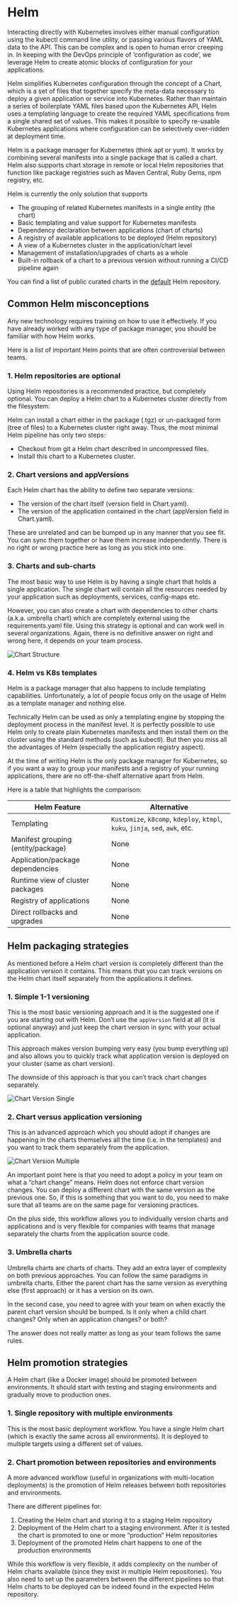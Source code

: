 # Helm

Interacting directly with Kubernetes involves either manual configuration using the kubectl command line utility, or passing various flavors of YAML data to the API. This can be complex and is open to human error creeping in. In keeping with the DevOps principle of ‘configuration as code’, we leverage Helm to create atomic blocks of configuration for your applications.

Helm simplifies Kubernetes configuration through the concept of a Chart, which is a set of files that together specify the meta-data necessary to deploy a given application or service into Kubernetes. Rather than maintain a series of boilerplate YAML files based upon the Kubernetes API, Helm uses a templating language to create the required YAML specifications from a single shared set of values. This makes it possible to specify re-usable Kubernetes applications where configuration can be selectively over-ridden at deployment time.

Helm is a package manager for Kubernetes (think apt or yum). It works by combining several manifests into a single package that is called a chart. Helm also supports chart storage in remote or local Helm repositories that function like package registries such as Maven Central, Ruby Gems, npm registry, etc.

Helm is currently the only solution that supports

- The grouping of related Kubernetes manifests in a single entity (the chart)
- Basic templating and value support for Kubernetes manifests
- Dependency declaration between applications (chart of charts)
- A registry of available applications to be deployed (Helm repository)
- A view of a Kubernetes cluster in the application/chart level
- Management of installation/upgrades of charts as a whole
- Built-in rollback of a chart to a previous version without running a CI/CD pipeline again

You can find a list of public curated charts in the [default](https://github.com/helm/charts/tree/master/stable) Helm repository.

## Common Helm misconceptions

Any new technology requires training on how to use it effectively. If you have already worked with any type of package manager, you should be familiar with how Helm works.

Here is a list of important Helm points that are often controversial between teams.

### 1. Helm repositories are optional

Using Helm repositories is a recommended practice, but completely optional. You can deploy a Helm chart to a Kubernetes cluster directly from the filesystem.

Helm can install a chart either in the package (.tgz) or un-packaged form (tree of files) to a Kubernetes cluster right away. Thus, the most minimal Helm pipeline has only two steps:

- Checkout from git a Helm chart described in uncompressed files.
- Install this chart to a Kubernetes cluster.

### 2. Chart versions and appVersions

Each Helm chart has the ability to define two separate versions:

- The version of the chart itself (version field in Chart.yaml).
- The version of the application contained in the chart (appVersion field in Chart.yaml).

These are unrelated and can be bumped up in any manner that you see fit. You can sync them together or have them increase independently. There is no right or wrong practice here as long as you stick into one.

### 3. Charts and sub-charts

The most basic way to use Helm is by having a single chart that holds a single application. The single chart will contain all the resources needed by your application such as deployments, services, config-maps etc.

However, you can also create a chart with dependencies to other charts (a.k.a. umbrella chart) which are completely external using the requirements.yaml file. Using this strategy is optional and can work well in several organizations. Again, there is no definitive answer on right and wrong here, it depends on your team process.

![Chart Structure](./images/chart-structure.jpeg)

### 4. Helm vs K8s templates

Helm is a package manager that also happens to include templating capabilities. Unfortunately, a lot of people focus only on the usage of Helm as a template manager and nothing else.

Technically Helm can be used as only a templating engine by stopping the deployment process in the manifest level. It is perfectly possible to use Helm only to create plain Kubernetes manifests and then install them on the cluster using the standard methods (such as kubectl). But then you miss all the advantages of Helm (especially the application registry aspect).

At the time of writing Helm is the only package manager for Kubernetes, so if you want a way to group your manifests and a registry of your running applications, there are no off-the-shelf alternative apart from Helm.

Here is a table that highlights the comparison:

Helm Feature | Alternative
--- | ---
Templating | `Kustomize`, `k8comp`, `kdeploy`, `ktmpl`, `kuku`, `jinja`, `sed`, `awk`, etc.
Manifest grouping (entity/package) | None
Application/package dependencies | None
Runtime view of cluster packages | None
Registry of applications | None
Direct rollbacks and upgrades | None

## Helm packaging strategies

As mentioned before a Helm chart version is completely different than the application version it contains. This means that you can track versions on the Helm chart itself separately from the applications it defines.

### 1. Simple 1-1 versioning

This is the most basic versioning approach and it is the suggested one if you are starting out with Helm. Don’t use the `appVersion` field at all (it is optional anyway) and just keep the chart version in sync with your actual application.

This approach makes version bumping very easy (you bump everything up) and also allows you to quickly track what application version is deployed on your cluster (same as chart version).

The downside of this approach is that you can’t track chart changes separately.

![Chart Version Single](./images/chart-version-single.jpeg)

### 2. Chart versus application versioning

This is an advanced approach which you should adopt if changes are happening in the charts themselves all the time (i.e. in the templates) and you want to track them separately from the application.

![Chart Version Multiple](./images/chart-version-multiple.jpeg)

An important point here is that you need to adopt a policy in your team on what a “chart change” means. Helm does not enforce chart version changes. You can deploy a different chart with the same version as the previous one. So, if this is something that you want to do, you need to make sure that all teams are on the same page for versioning practices.

On the plus side, this workflow allows you to individually version charts and applications and is very flexible for companies with teams that manage separately the charts from the application source code.

### 3. Umbrella charts

Umbrella charts are charts of charts. They add an extra layer of complexity on both previous approaches. You can follow the same paradigms in umbrella charts. Either the parent chart has the same version as everything else (first approach) or it has a version on its own.

In the second case, you need to agree with your team on when exactly the parent chart version should be bumped. Is it only when a child chart changes? Only when an application changes? or both?

The answer does not really matter as long as your team follows the same rules.

## Helm promotion strategies

A Helm chart (like a Docker image) should be promoted between environments. It should start with testing and staging environments and gradually move to production ones.

### 1. Single repository with multiple environments

This is the most basic deployment workflow. You have a single Helm chart (which is exactly the same across all environments). It is deployed to multiple targets using a different set of values.

### 2. Chart promotion between repositories and environments

A more advanced workflow (useful in organizations with multi-location deployments) is the promotion of Helm releases between both repositories and environments.

There are different pipelines for:

1. Creating the Helm chart and storing it to a staging Helm repository
2. Deployment of the Helm chart to a staging environment. After it is tested the chart is promoted to one or more “production” Helm repositories
3. Deployment of the promoted Helm chart happens to one of the production environments

While this workflow is very flexible, it adds complexity on the number of Helm charts available (since they exist in multiple Helm repositories). You also need to set up the parameters between the different pipelines so that Helm charts to be deployed can be indeed found in the expected Helm repository.
